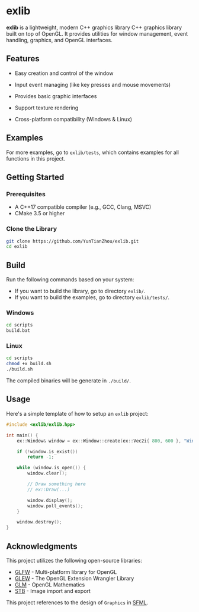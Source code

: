 
# exlib

**exlib** is a lightweight, modern C++ graphics library C++ graphics library built on top of OpenGL. It provides utilities for window management, event handling, graphics, and OpenGL interfaces.

## Features

- Easy creation and control of the window

- Input event managing (like key presses and mouse movements)

- Provides basic graphic interfaces

- Support texture rendering

- Cross-platform compatibility (Windows & Linux)

## Examples

For more examples, go to `exlib/tests`, which contains examples for all functions in this project.

## Getting Started

### Prerequisites

- A C++17 compatible compiler (e.g., GCC, Clang, MSVC)
- CMake 3.5 or higher

### Clone the Library

```bash
git clone https://github.com/YunTianZhou/exlib.git
cd exlib
```

## Build

Run the following commands based on your system:
- If you want to build the library, go to directory `exlib/`.
- If you want to build the examples, go to directory `exlib/tests/`.

### Windows

```bash
cd scripts
build.bat
```

### Linux

```bash
cd scripts
chmod +x build.sh
./build.sh
```

The compiled binaries will be generate in `./build/`.

## Usage

Here's a simple template of how to setup an `exlib` project:

```cpp
#include <exlib/exlib.hpp>

int main() {
    ex::Window& window = ex::Window::create(ex::Vec2i{ 800, 600 }, "Window Test");

    if (!window.is_exist())
        return -1;

    while (window.is_open()) {
        window.clear();

        // Draw something here
        // ex::Draw(...)

        window.display();
        window.poll_events();
    }

    window.destroy();
}
```

## Acknowledgments

This project utilizes the following open-source libraries:

- [GLFW](https://github.com/glfw/glfw) - Multi-platform library for OpenGL
- [GLEW](https://github.com/nigels-com/glew) - The OpenGL Extension Wrangler Library
- [GLM](https://github.com/g-truc/glm) - OpenGL Mathematics
- [STB](https://github.com/nothings/stb) - Image import and export

This project references to the design of `Graphics` in [SFML](https://github.com/SFML/SFML).
